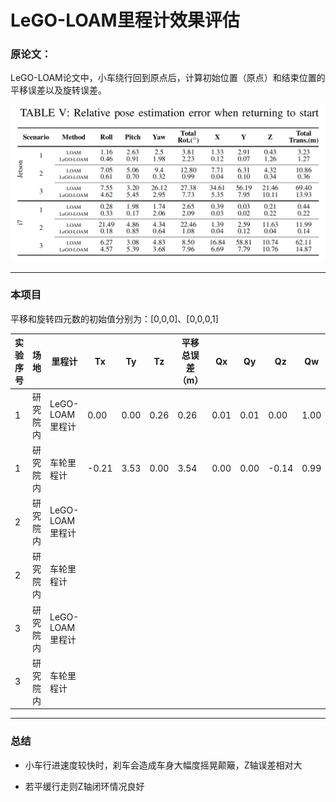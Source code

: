 # LeGO-LOAM里程计效果评估

### 原论文：

LeGO-LOAM论文中，小车绕行回到原点后，计算初始位置（原点）和结束位置的平移误差以及旋转误差。

![](表5.png)

---

### 本项目

平移和旋转四元数的初始值分别为：[0,0,0]、[0,0,0,1]

实验序号|场地|里程计|Tx|Ty|Tz|平移总误差（m）|Qx|Qy|Qz|Qw|旋转总误差|
-|-|-|-|-|-|-|-|-|-|-|-|
1|研究院内|LeGO-LOAM里程计|0.00|0.00|0.26|0.26|0.01|0.01|0.00|1.00|0.00|
1|研究院内|车轮里程计|-0.21|3.53|0.00|3.54|0.00|0.00|-0.14|0.99|0.14|
2|研究院内|LeGO-LOAM里程计||||||||||
2|研究院内|车轮里程计||||||||||
3|研究院内|LeGO-LOAM里程计||||||||||
3|研究院内|车轮里程计||||||||||


---

### 总结

- 小车行进速度较快时，刹车会造成车身大幅度摇晃颠簸，Z轴误差相对大

- 若平缓行走则Z轴闭环情况良好